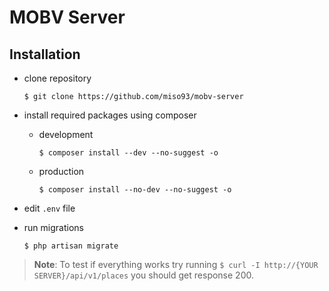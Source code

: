 # MOBV Server

## Installation

 - clone repository

    ```
    $ git clone https://github.com/miso93/mobv-server
    ```

 - install required packages using composer
    - development
    
        ```
        $ composer install --dev --no-suggest -o
        ```
    - production
    
        ```
        $ composer install --no-dev --no-suggest -o
        ```

 - edit `.env` file

 - run migrations
    ```
    $ php artisan migrate
    ```

>**Note**: To test if everything works try running `$ curl -I http://{YOUR SERVER}/api/v1/places` you should get response 200. 